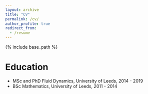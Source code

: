 ```yaml
---
layout: archive
title: "CV"
permalink: /cv/
author_profile: true
redirect_from:
  - /resume
---
```


{% include base_path %}

Education
======
* MSc and PhD Fluid Dynamics, University of Leeds, 2014 - 2019
* BSc Mathematics, University of Leeds, 2011 - 2014


  
